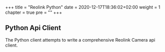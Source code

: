 +++
title = "Reolink Python"
date = 2020-12-17T18:36:02+02:00
weight = 1
chapter = true
pre = "<b></b>"
+++

## Python Api Client

The Python client attempts to write a comprehensive Reolink Camera api client.

